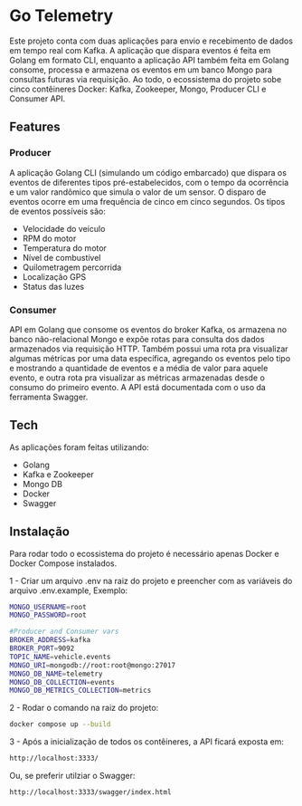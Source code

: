 # Go Telemetry

Este projeto conta com duas aplicações para envio e recebimento de dados em tempo real com Kafka. A aplicação que dispara eventos é feita em Golang em formato CLI, enquanto a aplicação API também feita em Golang consome, processa e armazena os eventos em um banco Mongo para consultas futuras via requisição. Ao todo, o ecossistema do projeto sobe cinco contêineres Docker: Kafka, Zookeeper, Mongo, Producer CLI e Consumer API.

## Features
### Producer
A aplicação Golang CLI (simulando um código embarcado) que dispara os eventos de diferentes tipos pré-estabelecidos, com o tempo da ocorrência e um valor randômico que simula o valor de um sensor. O disparo de eventos ocorre em uma frequência de cinco em cinco segundos. Os tipos de eventos possíveis são:
- Velocidade do veículo
- RPM do motor
- Temperatura do motor
- Nível de combustível
- Quilometragem percorrida
- Localização GPS
- Status das luzes

### Consumer
API em Golang que consome os eventos do broker Kafka, os armazena no banco não-relacional Mongo e expõe rotas para consulta dos dados armazenados via requisição HTTP. Também possui uma rota pra visualizar algumas métricas por uma data específica, agregando os eventos pelo tipo e mostrando a quantidade de eventos e a média de valor para aquele evento, e outra rota pra visualizar as métricas armazenadas desde o consumo do primeiro evento. A API está documentada com o uso da ferramenta Swagger.

## Tech

As aplicações foram feitas utilizando:

- Golang 
- Kafka e Zookeeper
- Mongo DB
- Docker
- Swagger

## Instalação

Para rodar todo o ecossistema do projeto é necessário apenas Docker e Docker Compose instalados.

1 - Criar um arquivo .env na raiz do projeto e preencher com as variáveis do arquivo .env.example, Exemplo:
```sh
MONGO_USERNAME=root
MONGO_PASSWORD=root

#Producer and Consumer vars
BROKER_ADDRESS=kafka
BROKER_PORT=9092
TOPIC_NAME=vehicle.events
MONGO_URI=mongodb://root:root@mongo:27017
MONGO_DB_NAME=telemetry
MONGO_DB_COLLECTION=events
MONGO_DB_METRICS_COLLECTION=metrics
```
2 - Rodar o comando na raiz do projeto:
```sh
docker compose up --build
```
3 - Após a inicialização de todos os contêineres, a API ficará exposta em:

```sh
http://localhost:3333/
```
Ou, se preferir utilziar o Swagger:
```sh
http://localhost:3333/swagger/index.html
```
